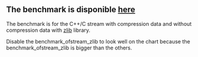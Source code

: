 ## The benchmark is disponible [here](https://vincenzopalazzo.github.io/benchmarkCppStream/)

The benchmark is for the C++/C stream with compression data and without compression data with [zlib](https://www.zlib.net/) library.

Disable the benchmark_ofstream_zlib to look well on the chart because the benchmark_ofstream_zlib is bigger than the others.